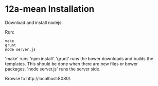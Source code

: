 12a-mean Installation
=====================

Download and install nodejs.

Run:

    make
    grunt
    node server.js

'make' runs 'npm install'.
'grunt' runs the bower downloads and builds the templates. This should be done when there are new files or bower packages.
'node server.js' runs the server side.

Browse to http://localhost:8080/.
